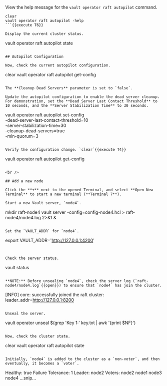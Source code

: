 View the help message for the `vault operator raft autopilot` command.

```
clear
vault operator raft autopilot -help
```{{execute T6}}

Display the current cluster status.

```
vault operator raft autopilot state
```{{execute T6}}

## Autopilot Configuration

Now, check the current autopilot configuration.

```
clear
vault operator raft autopilot get-config
```{{execute T6}}

The **Cleanup Dead Servers** parameter is set to `false`.

Update the autopilot configuration to enable the dead server cleanup. For demonstration, set the **Dead Server Last Contact Threshold** to 10 seconds, and the **Server Stabilization Time** to 30 seconds.

```
vault operator raft autopilot set-config \
    -dead-server-last-contact-threshold=10 \
    -server-stabilization-time=30 \
    -cleanup-dead-servers=true \
    -min-quorum=3
```{{execute T6}}

Verify the configuration change. `clear`{{execute T4}}

```
vault operator raft autopilot get-config
```{{execute T6}}

<br />

## Add a new node

Click the **+** next to the opened Terminal, and select **Open New Terminal** to start a new terminal (**Terminal 7**).

Start a new Vault server, `node4`.

```
mkdir raft-node4
vault server -config=config-node4.hcl > raft-node4/node4.log 2>&1 &
```{{execute T7}}

Set the `VAULT_ADDR` for `node4`.

```
export VAULT_ADDR='http://127.0.0.1:4200'
```{{execute T7}}


Check the server status.

```
vault status
```{{execute T7}}

**NOTE:** Before unsealing `node4`, check the server log (`raft-node4/node4.log`{{open}}) to ensure that `node4` has join the cluster.

```
[INFO]  core: successfully joined the raft cluster: leader_addr=http://127.0.0.1:8200
```

Unseal the server.

```
vault operator unseal $(grep 'Key 1:' key.txt | awk '{print $NF}')
```{{execute T7}}

Now, check the cluster state.

```
clear
vault operator raft autopilot state
```{{execute T7}}

Initially, `node4` is added to the cluster as a `non-voter`, and then eventually, it becomes a `voter`.

```
Healthy:                      true
Failure Tolerance:            1
Leader:                       node2
Voters:
   node2
   node1
   node3
   node4
...snip...
```
